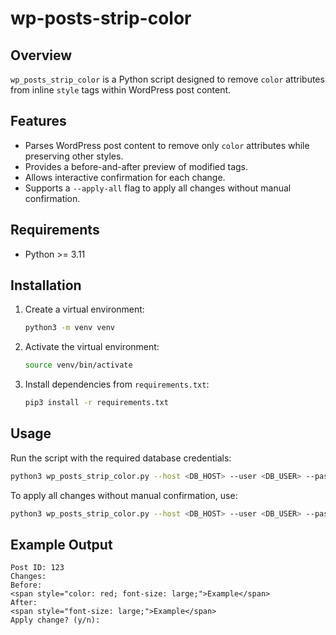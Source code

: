 # wp-posts-strip-color

## Overview
`wp_posts_strip_color` is a Python script designed to remove `color` attributes from inline `style` tags within WordPress post content.

## Features
- Parses WordPress post content to remove only `color` attributes while preserving other styles.
- Provides a before-and-after preview of modified tags.
- Allows interactive confirmation for each change.
- Supports a `--apply-all` flag to apply all changes without manual confirmation.

## Requirements
- Python >= 3.11

## Installation
1. Create a virtual environment:
   ```sh
   python3 -m venv venv
   ```
2. Activate the virtual environment:
   ```sh
   source venv/bin/activate
   ```
3. Install dependencies from `requirements.txt`:
   ```sh
   pip3 install -r requirements.txt
   ```

## Usage
Run the script with the required database credentials:
```sh
python3 wp_posts_strip_color.py --host <DB_HOST> --user <DB_USER> --password <DB_PASS> --database <DB_NAME>
```

To apply all changes without manual confirmation, use:
```sh
python3 wp_posts_strip_color.py --host <DB_HOST> --user <DB_USER> --password <DB_PASS> --database <DB_NAME> --apply-all
```

## Example Output
```
Post ID: 123
Changes:
Before:
<span style="color: red; font-size: large;">Example</span>
After:
<span style="font-size: large;">Example</span>
Apply change? (y/n):
```
